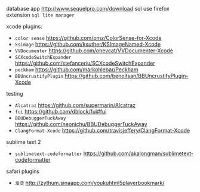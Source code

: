 
database app
http://www.sequelpro.com/download
sql use firefox extension ```sql lite manager```


xcode plugins: 
* `color sense` https://github.com/omz/ColorSense-for-Xcode
* `ksimage` https://github.com/ksuther/KSImageNamed-Xcode
* `VVDocumenter` https://github.com/onevcat/VVDocumenter-Xcode
* `SCXcodeSwitchExpander` https://github.com/stefanceriu/SCXcodeSwitchExpander
* `peckham` https://github.com/markohlebar/Peckham
* `BBUncrustifyPlugin` https://github.com/benoitsan/BBUncrustifyPlugin-Xcode

testing
* `Alcatraz` https://github.com/supermarin/Alcatraz
* `fui` https://github.com/dblock/fui#fui
* `BBUDebuggerTuckAway` https://github.com/neonichu/BBUDebuggerTuckAway
* `ClangFormat-Xcode` https://github.com/travisjeffery/ClangFormat-Xcode 
  

sublime text 2
* `sublimetext-codeformatter` https://github.com/akalongman/sublimetext-codeformatter

safari plugins
* `发烫` http://zythum.sinaapp.com/youkuhtml5playerbookmark/
